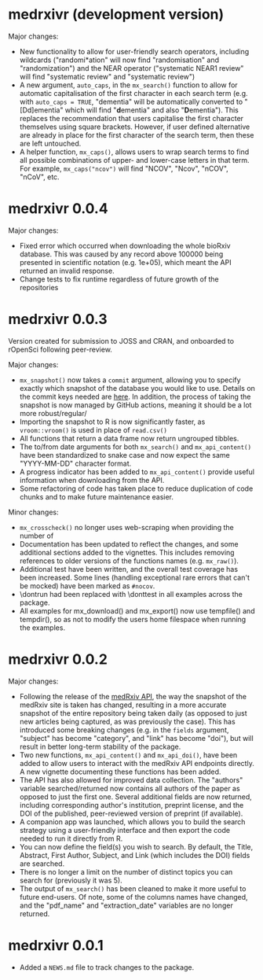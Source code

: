# medrxivr (development version)

Major changes:
* New functionality to allow for user-friendly search operators, including wildcards ("randomi*ation" will now find "randomisation" and "randomization") and the NEAR operator ("systematic NEAR1 review" will find "systematic review" and "systematic _<any-other-word>_ review")
* A new argument, `auto_caps`, in the `mx_search()` function to allow for automatic capitalisation of the first character in each search term (e.g. with `auto_caps = TRUE`, "dementia" will be automatically converted to "[Dd]ementia" which will find "**d**ementia" and also "**D**ementia"). This replaces the recommendation that users capitalise the first character themselves using square brackets. However, if user defined alternative are already in place for the first character of the search term, then these are left untouched.
* A helper function, `mx_caps()`, allows users to wrap search terms to find all possible combinations of upper- and lower-case letters in that term. For example, `mx_caps("ncov")` will find "NCOV", "Ncov", "nCOV", "nCoV", etc.

# medrxivr 0.0.4

Major changes:

* Fixed error which occurred when downloading the whole bioRxiv database. This was caused by any record above 100000 being presented in scientific notation (e.g. 1e+05), which meant the API returned an invalid response.
* Change tests to fix runtime regardless of future growth of the repositories

# medrxivr 0.0.3

Version created for submission to JOSS and CRAN, and onboarded to rOpenSci following peer-review. 

Major changes:

* `mx_snapshot()` now takes a `commit` argument, allowing you to specify exactly which snapshot of the database you would like to use. Details on the commit keys needed are [here](https://github.com/mcguinlu/medrxivr-data/commits/master/snapshot.csv). In addition, the process of taking the snapshot is now managed by GitHub actions, meaning it should be a lot more robust/regular/
* Importing the snapshot to R is now significantly faster, as `vroom::vroom()` is used in place of `read.csv()`
* All functions that return a data frame now return ungrouped tibbles.
* The  to/from date arguments for both `mx_search()` and `mx_api_content()` have been standardized to snake case and now expect the same "YYYY-MM-DD" character format.
* A progress indicator has been added to `mx_api_content()` provide useful information when downloading from the API.
* Some refactoring of code has taken place to reduce duplication of code chunks and to make future maintenance easier.

Minor changes:

* `mx_crosscheck()` no longer uses web-scraping when providing the number of 
* Documentation has been updated to reflect the changes, and some additional sections added to the vignettes. This includes removing references to older versions of the functions names (e.g. `mx_raw()`).
* Additional test have been written, and the overall test coverage has been increased. Some lines (handling exceptional rare errors that can't be mocked) have been marked as `#nocov`.
* \dontrun had been replaced with \donttest in all examples across the package. 
* All examples for mx_download() and mx_export() now use tempfile() and tempdir(), so as not to modify the users home filespace when running the examples.




# medrxivr 0.0.2

Major changes:  

* Following the release of the [medRxiv API](https://api.biorxiv.org/), the way the snapshot of the medRxiv site is taken has changed, resulting in a more accurate snapshot of the entire repository being taken daily (as opposed to just new articles being captured, as was previously the case). This has introduced some breaking changes (e.g. in the `fields` argument, "subject" has become "category", and "link" has become "doi"), but will result in better long-term stability of the package.
* Two new functions, `mx_api_content()` and `mx_api_doi()`, have been added to allow users to interact with the medRxiv API endpoints directly. A new vignette documenting these functions has been added. 
* The API has also allowed for improved data collection. The "authors" variable searched/returned now contains all authors of the paper as opposed to just the first one. Several additional fields are now returned, including corresponding author's institution, preprint license, and the DOI of the published, peer-reviewed version of preprint (if available).
* A companion app was launched, which allows you to build the search strategy using a user-friendly interface and then export the code needed to run it directly from R. 
* You can now define the field(s) you wish to search. By default, the Title, Abstract, First Author, Subject, and Link (which includes the DOI) fields are searched. 
* There is no longer a limit on the number of distinct topics you can search for (previously it was 5).
* The output of `mx_search()` has been cleaned to make it more useful to future end-users. Of note, some of the columns names have changed, and the "pdf_name" and "extraction_date" variables are no longer returned.


# medrxivr 0.0.1

* Added a `NEWS.md` file to track changes to the package.
